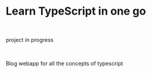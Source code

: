 <h1>Learn TypeScript in one go</h1>
<br/>
<p>project in progress</p>
<br/>
<p>Blog webapp for all the concepts of typescript</p>
